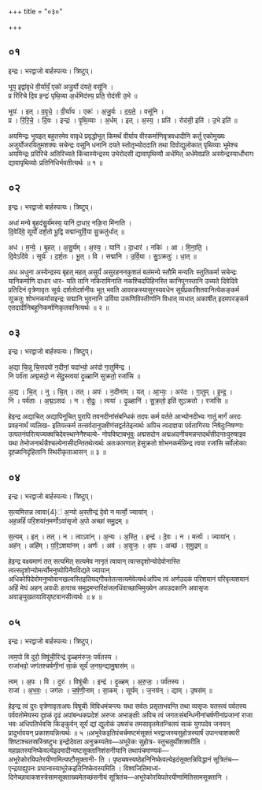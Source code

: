 +++
title = "०३०"

+++


## ०१
इन्द्रः। भरद्वाजो बार्हस्पत्यः। त्रिष्टुप्।

भूय॒ इद्वा॑वृधे वी॒र्या॑यँ॒ एको॑ अजु॒र्यो द॑यते॒ वसू॑नि ।  
प्र रि॑रिचे दि॒व इन्द्रः॑ पृथि॒व्या अ॒र्धमिद॑स्य॒ प्रति॒ रोद॑सी उ॒भे ॥

भूयः॑ । इत् । व॒वृ॒धे॒ । वी॒र्या॑य । एकः॑ । अ॒जु॒र्यः । द॒य॒ते॒ । वसू॑नि ।  
प्र । रि॒रि॒चे॒ । दि॒वः । इन्द्रः॑ । पृ॒थि॒व्याः । अ॒र्धम् । इत् । अ॒स्य॒ । प्रति॑ । रोद॑सी॒ इति॑ । उ॒भे इति॑ ॥

अयमिन्द्रः भूयइत् बहुतरमेव वावृधे प्रवृद्धोभूत् किमर्थं वीर्याय वीरकर्माणिवृत्रवधादीनि कर्तुं एकोमुख्यः अजुर्योजरयितुमशक्यः सचेन्द्रः वसूनि धनानि दयते स्तोतृभ्योददाति तथा दिवोद्युलोकात् पृथिव्याः भूमेश्च अयमिन्द्रः प्ररिरिचे अतिरिच्यते किंचास्येन्द्रस्य उभेरोदसी द्यावापृथिव्यौ अर्धमित् अर्धमेवप्रति अस्येन्द्रस्यार्धोभागः द्यावापृथिव्योः प्रतिनिधिर्भवतीत्यर्थः ॥ १ ॥

## ०२
इन्द्रः। भरद्वाजो बार्हस्पत्यः। त्रिष्टुप्।

अधा॑ मन्ये बृ॒हद॑सु॒र्य॑मस्य॒ यानि॑ दा॒धार॒ नकि॒रा मि॑नाति ।  
दि॒वेदि॑वे॒ सूर्यो॑ दर्श॒तो भू॒द्वि सद्मा॑न्युर्वि॒या सु॒क्रतु॑र्धात् ॥

अध॑ । म॒न्ये॒ । बृ॒हत् । अ॒सु॒र्य॑म् । अ॒स्य॒ । यानि॑ । दा॒धार॑ । नकिः॑ । आ । मि॒ना॒ति॒ ।  
दि॒वेऽदि॑वे । सूर्यः॑ । द॒र्श॒तः । भू॒त् । वि । सद्मा॑नि । उ॒र्वि॒या । सु॒ऽक्रतुः॑ । धा॒त् ॥

अध अधुना अस्येन्द्रस्य बृहत् महत् असुर्यं असुरहननकुशलं बलंमन्ये स्तौमि मन्यतिः स्तुतिकर्मा सचेन्द्रः यानिकर्माणि दाधार धार- यति तानि नकिरामिनाति नकश्चिदपिहिनस्ति कानिपुनस्तानि उच्यते दिवेदिवे प्रतिदिनं वृत्रेणावृतः सूर्यः दर्शतोदर्शनीयः भूत् भवति आवरकस्यासुरस्यवधेन सूर्यंप्रकाशितवानित्येकङ्कर्म सूक्रतुः शोभनकर्मासइन्द्रः सद्मानि भुवनानि उर्विया उरूणिविस्तीर्णानि विधात् व्यधात् अकार्षीत् इदमपरङ्कर्म एतदादीनिबहूनिकर्माणिकृतवानित्यर्थः ॥ २ ॥

## ०३
इन्द्रः। भरद्वाजो बार्हस्पत्यः। त्रिष्टुप्।

अ॒द्या चि॒न्नू चि॒त्तदपो॑ न॒दीनां॒ यदा॑भ्यो॒ अर॑दो गा॒तुमि॑न्द्र ।  
नि पर्व॑ता अद्म॒सदो॒ न से॑दु॒स्त्वया॑ दृ॒ळ्हानि॑ सुक्रतो॒ रजां॑सि ॥

अ॒द्य । चि॒त् । नु । चि॒त् । तत् । अपः॑ । न॒दीना॑म् । यत् । आ॒भ्यः॒ । अर॑दः । गा॒तुम् । इ॒न्द्र॒ ।  
नि । पर्व॑ताः । अ॒द्म॒ऽसदः॑ । न । से॒दुः॒ । त्वया॑ । दृ॒ळ्हानि॑ । सु॒क्र॒तो॒ इति॑ सुऽक्रतो । रजां॑सि ॥

हेइन्द्र अद्याचित् अद्यापिनूचित् पुरापि तवनदीनांसंबन्धिकं तदपः कर्म वर्तते आभ्योनदीभ्यः गातुं मार्गं अरदः प्रवहनार्थं व्यलिख- इतियत्कर्म तत्सर्वदानुपक्षीणंसद्वर्ततेइत्यर्थः अपिच त्वदाज्ञया पर्वतागिरयः निषेदुःनिषण्णाः उत्पतनंपरित्यज्यक्वचिदेवस्थानेनैश्चल्ये- नोपविष्टाबभूवुः अद्मसदोन अद्मअदनीयमन्नन्तदर्थंसीदन्तःपुरुषाइव यथा तेभोजनार्थन्नैश्चल्येनासीदन्तितथेत्यर्थः अतःकारणात् हेसुक्रतो शोभनकर्मन्निन्द्र त्वया रजांसि सर्वेलोकाः दृह्ळानिदृंहितानि स्थिरीकृताआसन् ॥ ३ ॥

## ०४
इन्द्रः। भरद्वाजो बार्हस्पत्यः। त्रिष्टुप्।

स॒त्यमित्तन्न त्वावा{4}॑ अ॒न्यो अ॒स्तीन्द्र॑ दे॒वो न मर्त्यो॒ ज्याया॑न् ।  
अह॒न्नहिं॑ परि॒शया॑न॒मर्णोऽवा॑सृजो अ॒पो अच्छा॑ समु॒द्रम् ॥

स॒त्यम् । इत् । तत् । न । त्वाऽवा॑न् । अ॒न्यः । अ॒स्ति॒ । इन्द्र॑ । दे॒वः । न । मर्त्यः॑ । ज्याया॑न् ।  
अह॑न् । अहि॑म् । प॒रि॒ऽशया॑नम् । अर्णः॑ । अव॑ । अ॒सृ॒जः॒ । अ॒पः । अच्छ॑ । स॒मु॒द्रम् ॥

हेइन्द्र वक्ष्यमाणं तत् सत्यमित् सत्यमेव नानृतं त्वावान् त्वत्सदृशोन्योदेवोनास्ति त्वत्सदृशोन्योमर्त्योमनुष्योपिनैवविद्यते ज्यायान् अधिकोपिदेवोमनुष्योवानखल्वस्तिइतियद्गीयतेतत्सत्यमेवेत्यर्थःअपिच त्वं अर्णउदकं परिशयानं परिवृत्यशयानं अहिं मेघं अहन् अवधीः हत्वाच समुद्रमन्तरिक्षंजलधिंवाच्छाभिमुख्येन अपउदकानि अवासृजः अवाङ्मुखतयाविसृष्टवानसीत्यर्थः ॥ ४ ॥

## ०५
इन्द्रः। भरद्वाजो बार्हस्पत्यः। त्रिष्टुप्।

त्वम॒पो वि दुरो॒ विषू॑ची॒रिन्द्र॑ दृ॒ळ्हम॑रुजः॒ पर्व॑तस्य ।  
राजा॑भवो॒ जग॑तश्चर्षणी॒नां सा॒कं सूर्यं॑ ज॒नय॒न्द्यामु॒षास॑म् ॥

त्वम् । अ॒पः । वि । दुरः॑ । विषू॑चीः । इन्द्र॑ । दृ॒ळ्हम् । अ॒रु॒जः॒ । पर्व॑तस्य ।  
राजा॑ । अ॒भ॒वः॒ । जग॑तः । च॒र्ष॒णी॒नाम् । सा॒कम् । सूर्य॑म् । ज॒नय॑न् । द्याम् । उ॒षस॑म् ॥

हेइन्द्र त्वं दुरः वृत्रेणावृताअपः विषूचीः विविधमंचन्त्यः यथा सर्वतः प्रसृताभवन्ति तथा व्यसृजः यतस्त्वं पर्वतस्य पर्ववतोमेघस्य दृह्ळं दृढं अपांबन्धकप्रदेशं अरुजः अभाङ्क्षीः अपिच त्वं जगतःसंबन्धिनीनांचर्षणीनांप्रजानां राजा भवः अधिपतिर्भवसि किङ्कुर्वन् सूर्यं द्यां द्युलोकं उषसंच तमसावृतमेतन्त्रितयं साकं युगपदेव जनयन् प्रादुर्भावयन् प्रकाशयन्नित्यर्थः ॥ ५ ॥अभूरेकइतिपंचर्चमष्टमंसूक्तं भरद्वाजस्यसुहोत्रस्यार्षं उपान्त्याशक्वरी शिष्टाश्चतस्रस्त्रिष्टुभः इन्द्रोदेवता अनुक्रम्यतेव—अभूरेकः सुहोत्र- स्तुचतुर्थीशक्वरीति । महाव्रतस्यनिष्केवल्येइदमादीन्यष्टसूक्तानिशंसनीयानि तथापंचमाण्यकं—अभूरेकोरयिपतेरयीणामित्यष्टौसूक्तानी- ति । पृष्ठ्यषस्यष्ठेहनिनिष्केवल्येइदंसूक्तन्निविद्धानं सूत्रितंच—एन्द्रयाह्युपनः प्रघान्वस्याभूरेकइतिनिष्केवस्यमिति । विश्वजितिमाध्यं- दिनेच्छावाकशस्त्रेसामसूक्ताख्यमेतच्छंसनीयं सूत्रितंच—अभूरेकोरयिपतेरयीणामितिसामसूक्तानि ।